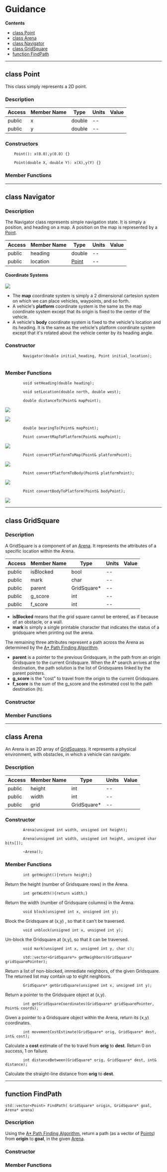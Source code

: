 # Guidance

**Contents**

* [class Point](#class-Point)<br>
* [class Arena](#class-Arena)<br>
* [class Navigator](#class-Navigator)<br>
* [class GridSquare](#class-GridSquare)<br>
* [function FindPath](#function-FindPath)<br>

---

<a id=class-Point></a>
## class Point
This class simply represents a 2D point.

### Description
| Access  | Member Name      | Type   | Units  | Value  |
|---------|------------------|--------|--------|--------|
| public  | x                | double | --     |        |
| public  | y                | double | --     |        |

### Constructors
```
    Point(): x(0.0),y(0.0) {}
```
```
    Point(double X, double Y): x(X),y(Y) {}
```
### Member Functions


---


<a id=class-Navigator></a>
## class Navigator

### Description

The Navigator class represents simple navigation state. It is simply a position, and heading on a map. A position on the map is represented by a [Point](#class-Point).

| Access  | Member Name      | Type                | Units  | Value  |
|---------|------------------|---------------------|--------|--------|
| public  | heading          |double               |   --   |        |
| public  | location         |[Point](#class-Point)|   --   |        |


#### Coordinate Systems

![](images/CoordSystems.png)

* The **map** coordinate system is simply a 2 dimensional cartesion system on which we can place vehicles, waypoints, and so forth.
* A vehicle's **platform** coordinate system is the same as the map coordinate system except that its origin is fixed to the center of the vehicle.
* A vehicle's **body** coordinate system is fixed to the vehicle's location and its heading. It is the same as the vehicle's platform coordinate system except that it's rotated about the vehicle center by its heading angle.

### Constructor

```
        Navigator(double initial_heading, Point initial_location);
        
```

### Member Functions
```
        void setHeading(double heading);
```

```
        void setLocation(double north, double west);
```

```
        double distanceTo(Point& mapPoint);
```

<!--
\vec{\delta} = \vec{location} - point_{map}
{distance} = \sqrt{ \delta_{x}^{2}  + \delta_{y}^{2}}
-->
![](images/delta.png)

![](images/distance.png)
   
```        
        double bearingTo(Point& mapPoint);
```
<!--
point_{platform}=\texttt{convertMapToPlatform}(point_{map})
point_{body}=\texttt{convertPlatformToBody}(point_{platform})
bearing=\frac{\arcsin(point_{body_x})}{\texttt{distanceTo}(point_{map})}
-->

```
        Point convertMapToPlatform(Point& mapPoint);
```
<a id=Eq1-map-to-platform></a>
<!--
\vec{point_{platform}} = \vec{point_{map}} -  \vec{location}_{map}
-->
![](images/EQ1-map-to-platform.png)

```
        Point convertPlatformToMap(Point& platformPoint);
```
<a id=Eq2-platform-to-map></a>
<!--
\vec{point_{map}} = \vec{point_{platform}} +  \vec{location}_{map}
-->
![](images/EQ2-platform-to-map.png)

```
        Point convertPlatformToBody(Point& platformPoint);
```

<a id=Eq3-platform-to-body></a>
<!--
\vec{point_{body}} =
\begin{pmatrix} \cos (heading)&sin(heading)) \\ -\sin(heading)&cos(heading) \end{pmatrix}
\vec{point_{platform}}
-->
![](images/EQ3-platform-to-body.png)

```
        Point convertBodyToPlatform(Point& bodyPoint);
```

<a id=Eq4-body-to-platform></a>
<!--
\vec{point_{platform}} = 
\begin{pmatrix} \cos (heading)&-\sin(heading)) \\ sin(heading)&cos(heading) \end{pmatrix}
\vec{point_{body}}
-->
![](images/EQ4-body-to-platform.png)


---


<a id=class-GridSquare></a>
## class GridSquare

### Description
A GridSquare is a component of an [Arena](#class-Arena). It represents the attributes of a specific location within the Arena.

| Access  | Member Name      | Type        | Units  | Value  |
|---------|------------------|-------------|--------|--------|
| public  | isBlocked        | bool        | --     |        |
| public  | mark             | char        | --     |        |
| public  | parent           | GridSquare* | --     |        |
| public  | g_score          | int         | --     |        |
| public  | f_score          | int         | --     |        |

* **isBlocked** means that the grid square cannot be entered, as if because of an obstacle, or a wall.
* **mark** is simply a single printable character that indicates the status of a gridsquare when printing out the arena.

The remaining three attributes represent a path across the Arena as determined by the [A* Path Finding Algorithm](https://en.wikipedia.org/wiki/A*_search_algorithm).

* **parent** is a pointer to the previous Gridsquare, in the path from an origin Gridsquare to the current Gridsquare. When the A* search arrives at the destination, the path solution is the list of Gridsquares linked by the parent pointers. 
* **g_score** is the "cost" to travel from the origin to the current Gridsquare.
* **f_score** is the sum of the g_score and the estimated cost to the path destination (h).

### Constructor
### Member Functions


---

<a id=class-Arena></a>
## class Arena

An Arena is an 2D array of [GridSquares](#class-GridSquare). It represents a physical environment, with obstacles, in which a vehicle can navigate. 

### Description
| Access  | Member Name | Type        | Units  | Value  |
|---------|-------------|-------------|--------|--------|
| public  | height      | int         |   --   |        |
| public  | width       | int         |   --   |        |
| public  | grid        | GridSquare* |   --   |        |


### Constructor

```
        Arena(unsigned int width, unsigned int height);
```

```
        Arena(unsigned int width, unsigned int height, unsigned char bits[]);
```

```
        ~Arena();
```
### Member Functions


```
        int getHeight(){return height;}
```
Return the height (number of Gridsquare rows) in the Arena.

```
        int getWidth(){return width;}
```
Return the width (number of Gridsquare columns) in the Arena.

```
        void block(unsigned int x, unsigned int y);
```
Block the Gridsquare at (x,y) , so that it can't be traversed.

```
        void unblock(unsigned int x, unsigned int y);
```
Un-block the Gridsquare at (x,y), so that it can be traversed.

```
        void mark(unsigned int x, unsigned int y, char c);
```

```
        std::vector<GridSquare*> getNeighbors(GridSquare* gridSquarePointer);
```
Return a list of non-blocked, immediate neighbors, of the given Gridsquare. The returned list may contain up to eight neighbors.

```
        GridSquare* getGridSquare(unsigned int x, unsigned int y);
```
Return a pointer to the Gridsquare object at (x,y).

```
        int getGridSquareCoordinates(GridSquare* gridSquarePointer, Point& coords);
```
Given a pointer to a Gridsquare object within the Arena, return its (x,y) coordinates.

```
        int movementCostEstimate(GridSquare* orig, GridSquare* dest, int& cost);
```
Calculate a **cost** estimate of the to travel from **orig** to **dest**. Return 0 on success, 1 on failure.

```
        int distanceBetween(GridSquare* orig, GridSquare* dest, int& distance);
```
Calculate the straight-line distance from **orig** to **dest**.

---


<a id= function-FindPath></a>
## function FindPath

```
std::vector<Point> FindPath( GridSquare* origin, GridSquare* goal, Arena* arena)
```

### Description
Using the [A* Path Finding Algorithm](https://en.wikipedia.org/wiki/A*_search_algorithm), return a path (as a vector of [Points](#class-Point)) from **origin** to **goal**, in the given [Arena](#class-Arena).


### Constructor
### Member Functions